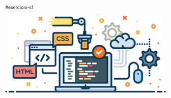 #exercicio-s1

![Imagem HTML e CSS](https://github.com/Audry-prog/reprograma-exercicio/blob/master/html_css.png)
